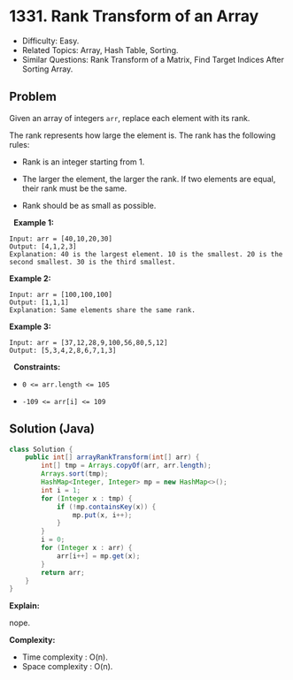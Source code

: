 # 1331. Rank Transform of an Array

- Difficulty: Easy.
- Related Topics: Array, Hash Table, Sorting.
- Similar Questions: Rank Transform of a Matrix, Find Target Indices After Sorting Array.

## Problem

Given an array of integers ```arr```, replace each element with its rank.

The rank represents how large the element is. The rank has the following rules:


	
- Rank is an integer starting from 1.
	
- The larger the element, the larger the rank. If two elements are equal, their rank must be the same.
	
- Rank should be as small as possible.


 
**Example 1:**

```
Input: arr = [40,10,20,30]
Output: [4,1,2,3]
Explanation: 40 is the largest element. 10 is the smallest. 20 is the second smallest. 30 is the third smallest.
```

**Example 2:**

```
Input: arr = [100,100,100]
Output: [1,1,1]
Explanation: Same elements share the same rank.
```

**Example 3:**

```
Input: arr = [37,12,28,9,100,56,80,5,12]
Output: [5,3,4,2,8,6,7,1,3]
```

 
**Constraints:**


	
- ```0 <= arr.length <= 105```
	
- ```-109 <= arr[i] <= 109```



## Solution (Java)

```java
class Solution {
    public int[] arrayRankTransform(int[] arr) {
        int[] tmp = Arrays.copyOf(arr, arr.length);
        Arrays.sort(tmp);
        HashMap<Integer, Integer> mp = new HashMap<>();
        int i = 1;
        for (Integer x : tmp) {
            if (!mp.containsKey(x)) {
                mp.put(x, i++);
            }
        }
        i = 0;
        for (Integer x : arr) {
            arr[i++] = mp.get(x);
        }
        return arr;
    }
}
```

**Explain:**

nope.

**Complexity:**

* Time complexity : O(n).
* Space complexity : O(n).
